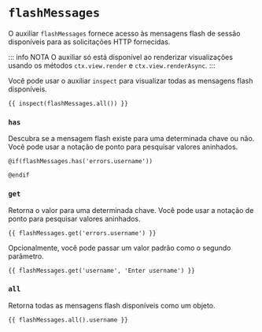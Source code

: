 # `flashMessages`

O auxiliar `flashMessages` fornece acesso às mensagens flash de sessão disponíveis para as solicitações HTTP fornecidas.

::: info NOTA
O auxiliar só está disponível ao renderizar visualizações usando os métodos `ctx.view.render` e `ctx.view.renderAsync`.
:::

Você pode usar o auxiliar `inspect` para visualizar todas as mensagens flash disponíveis.

```edge
{{ inspect(flashMessages.all()) }}
```

### `has`
Descubra se a mensagem flash existe para uma determinada chave ou não. Você pode usar a notação de ponto para pesquisar valores aninhados.

```edge
@if(flashMessages.has('errors.username'))

@endif
```

### `get`
Retorna o valor para uma determinada chave. Você pode usar a notação de ponto para pesquisar valores aninhados.

```edge
{{ flashMessages.get('errors.username') }}
```

Opcionalmente, você pode passar um valor padrão como o segundo parâmetro.

```edge
{{ flashMessages.get('username', 'Enter username') }}
```

### `all`
Retorna todas as mensagens flash disponíveis como um objeto.

```edge
{{ flashMessages.all().username }}
```
